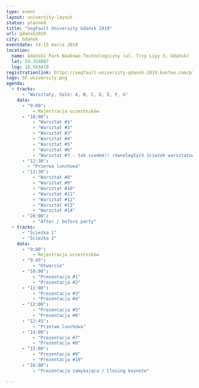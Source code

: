 ```yaml
---
type: event
layout: university-layout
status: planned
title: "SegFault University Gdańsk 2019"
url: gdansk2019
city: Gdańsk
eventdate: 14-15 marca 2019
location:
  name: Gdański Park Naukowo-Technologiczny (ul. Trzy Lipy 3, Gdańsk)
  lat: 54.354887
  lng: 18.593410
registrationlink: https://segfault-university-gdansk-2019.konfeo.com/pl/groups
logo: SF-university.png
agenda:
  - tracks:
      - "Warsztaty, Sale: A, B, C, D, E, F, G"
    data: 
      - "9:00":
          - Rejestracja uczestników
      - "10:00":
          - "Warsztat #1"
          - "Warsztat #2"
          - "Warsztat #3"
          - "Warsztat #4"
          - "Warsztat #5"
          - "Warsztat #6"
          - "Warsztat #7 - tak siedem!! równoległych ścieżek warsztatowych"                                                
      - "12:30":
        - "Przerwa lunchowa"
      - "13:30":
          - "Warsztat #8"
          - "Warsztat #9"
          - "Warsztat #10"
          - "Warsztat #11"
          - "Warsztat #12"
          - "Warsztat #13"
          - "Warsztat #14"                                                
      - "20:00":
          - "After / before party"
  - tracks:
      - "Ścieżka 1"
      - "Ścieżka 2"
    data: 
      - "9:00":
          - Rejestracja uczestników
      - "9:45":
          - "Otwarcie"
      - "10:00":
          - "Prezentacja #1"
          - "Prezentacja #2"
      - "11:00":
          - "Prezentacja #3"
          - "Prezentacja #4"
      - "12:00":
          - "Prezentacja #5"
          - "Prezentacja #6"
      - "12:45":
          - "Przerwa lunchowa"
      - "14:00":
          - "Prezentacja #7"
          - "Prezentacja #8"
      - "15:00":
          - "Prezentacja #9"
          - "Prezentacja #10"
      - "16:00":
          - "Prezentacja zamykająca / Closing keynote"

---
```

